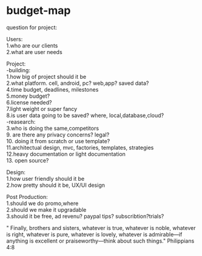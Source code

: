 # budget-map

question for project:  


Users:  
1.who are our clients  
2.what are user needs  

Project:  
-building:  
1.how big of project should it be  
2.what platform. cell, android, pc? web,app? saved data?   
4.time budget, deadlines, milestones  
5.money budget?  
6.license needed?  
7.light weight or super fancy  
8.is user data going to be saved? where, local,database,cloud?  
-reasearch:  
3.who is doing the same,competitors  
9. are there any privacy concerns? legal?  
10. doing it from scratch or use template?  
11.architectual design, mvc, factories, templates, strategies  
12.heavy documentation or light documentation  
13. open source?  

Design:  
1.how user friendly should it be  
2.how pretty should it be, UX/UI design  

Post Production:  
1.should we do promo,where   
2.should we make it upgradable  
3.should it be free, ad revenu? paypal tips? subscribtion?trials?  

" Finally, brothers and sisters, whatever is true, whatever is noble, whatever is right, whatever is pure, whatever is lovely, whatever is admirable—if anything is excellent or praiseworthy—think about such things." Philippians 4:8

